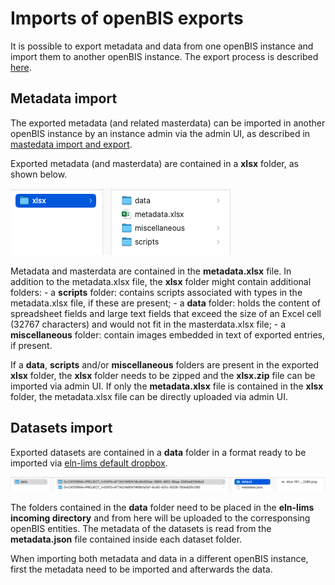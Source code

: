 # Imports of openBIS exports

It is possible to export metadata and data from one openBIS instance and import them to another openBIS instance.
The export process is described [here](../../general-users/data-export.md).


## Metadata import

The exported metadata (and related masterdata) can be imported in another openBIS instance by an instance admin via the admin UI, as described in [mastedata import and export](./masterdata-exports-and-imports.md). 

Exported metadata (and masterdata) are contained in a **xlsx** folder, as shown below.

![image info](img/xlsx-folder-content.png)


Metadata and masterdata are contained in the **metadata.xlsx** file. In addition to the metadata.xlsx file, the **xlsx** folder might contain additional folders:
    - a **scripts** folder: contains scripts associated with types in the metadata.xlsx file, if these are present;
    - a **data** folder: holds the content of spreadsheet fields and large text fields that exceed the size of an Excel cell (32767 characters) and would not fit in the masterdata.xlsx file;
    - a **miscellaneous** folder: contain images embedded in text of exported entries, if present.


If a **data**, **scripts** and/or **miscellaneous** folders are present in the exported **xlsx** folder, the **xlsx** folder needs to be zipped and the **xlsx.zip** file can be imported via admin UI.
If only the **metadata.xlsx** file is contained in the **xlsx** folder, the metadata.xlsx file can be directly uploaded via admin UI.



## Datasets import

Exported datasets are contained in a **data** folder in a format ready to be imported via [eln-lims default dropbox](../../general-users/data-upload.md#data-upload-via-dropbox).

![image info](img/import-data-folder.png)

The folders contained in the **data** folder need to be placed in the **eln-lims incoming directory** and from here will be uploaded to the corresponsing openBIS entities. The metadata of the datasets is read from the **metadata.json** file contained inside each dataset folder.

When importing both metadata and data in a different openBIS instance, first the metadata need to be imported and afterwards the data. 



